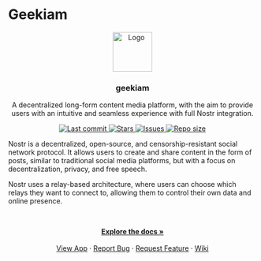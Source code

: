 # Geekiam

<div align="center">
  <a href="https://geekiam.io">
    <img src="https://res.cloudinary.com/geekiam-io/image/upload/v1612480367/Brand/icon.png" alt="Logo" width="80" height="80">
  </a>

<h3 align="center">geekiam</h3>
  <p align="center">
  A decentralized long-form content media platform, with the aim to provide users with an intuitive and seamless 
experience with full Nostr integration.
</p>
</div>
<div align="center">
    <a href="https://github.com/geekiam/app/pulse">
      <img alt="Last commit" src="https://img.shields.io/github/last-commit/geekiam/app?style=for-the-badge&logo=starship&color=8bd5ca&logoColor=D9E0EE&labelColor=302D41"/>
    </a>
    <a href="https://github.com/geekiam/app/stargazers">
      <img alt="Stars" src="https://img.shields.io/github/stars/geekiam/app?style=for-the-badge&logo=starship&color=FFAC1C&logoColor=D9E0EE&labelColor=302D41" />
    </a>
    <a href="https://github.com/geekiam/app/issues">
      <img alt="Issues" src="https://img.shields.io/github/issues/geekiam/app?style=for-the-badge&logo=bilibili&color=F5E0DC&logoColor=D9E0EE&labelColor=302D41" />
    </a>
    <a href="https://github.com/geekiam/app">
      <img alt="Repo size" src="https://img.shields.io/github/repo-size/geekiam/app?color=%23DDB6F2&label=SIZE&logo=codesandbox&style=for-the-badge&logoColor=D9E0EE&labelColor=302D41" />
    </a>
</div>

<p style="text-align: left">
Nostr is a decentralized, open-source, and censorship-resistant social network protocol. It allows users to create and 
share content in the form of posts, similar to traditional social media platforms, but with a focus on decentralization, 
privacy, and free speech. 
</p>
<p style="text-align: left">
Nostr uses a relay-based architecture, where users can choose which relays they want to connect to, allowing them to 
control their own data and online presence.
</p>
<br />
  <p align="center">
    <a href="https://github.com/geekiam/app/wiki"><strong>Explore the docs »</strong></a>
    <br />
    <br />
    <a href="https://geekiam.app">View App</a>
    ·
    <a href="https://github.com/geekiam/app/issues">Report Bug</a>
    ·
    <a href="https://github.com/geekiam/app/issues">Request Feature</a>
    ·
    <a href="https://github.com/geekiam/app/wiki">Wiki</a>
  </p>
</div>
